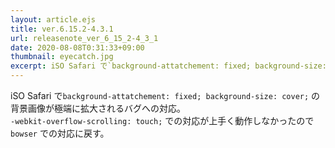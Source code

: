 ```yaml
---
layout: article.ejs
title: ver.6.15.2-4.3.1
url: releasenote_ver_6_15_2-4_3_1
date: 2020-08-08T0:31:33+09:00
thumbnail: eyecatch.jpg
excerpt: iSO Safari で`background-attatchement: fixed; background-size: cover;` の背景画像が極端に拡大されるバグへの対応
---
```


iSO Safari で`background-attatchement: fixed; background-size: cover;` の背景画像が極端に拡大されるバグへの対応。  
 `-webkit-overflow-scrolling: touch;` での対応が上手く動作しなかったので `bowser` での対応に戻す。
